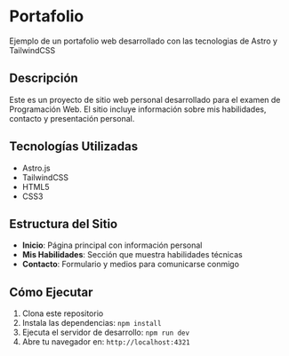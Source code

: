 # Portafolio

Ejemplo de un portafolio web desarrollado con las tecnologias de Astro y TailwindCSS

## Descripción

Este es un proyecto de sitio web personal desarrollado para el examen de Programación Web. El sitio incluye información sobre mis habilidades, contacto y presentación personal.

## Tecnologías Utilizadas

-   Astro.js
-   TailwindCSS
-   HTML5
-   CSS3

## Estructura del Sitio

-   **Inicio**: Página principal con información personal
-   **Mis Habilidades**: Sección que muestra habilidades técnicas
-   **Contacto**: Formulario y medios para comunicarse conmigo

## Cómo Ejecutar

1. Clona este repositorio
2. Instala las dependencias: `npm install`
3. Ejecuta el servidor de desarrollo: `npm run dev`
4. Abre tu navegador en: `http://localhost:4321`

